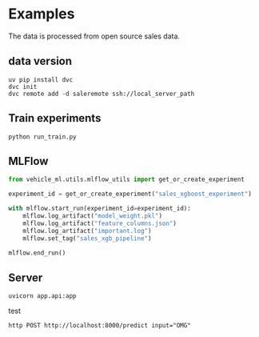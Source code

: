 # Examples
The data is processed from open source sales data.

## data version
```shell
uv pip install dvc
dvc init
dvc remote add -d saleremote ssh://local_server_path
```


## Train experiments
```shell
python run_train.py
```

## MLFlow
```python
from vehicle_ml.utils.mlflow_utils import get_or_create_experiment

experiment_id = get_or_create_experiment("sales_xgboost_experiment")

with mlflow.start_run(experiment_id=experiment_id):
    mlflow.log_artifact("model_weight.pkl")
    mlflow.log_artifact("feature_columns.json")
    mlflow.log_artifact("important.log")
    mlflow.set_tag("sales_xgb_pipeline")

mlflow.end_run()
```


## Server
```shell
uvicorn app.api:app
```

test
```
http POST http://localhost:8000/predict input="OMG"
```
